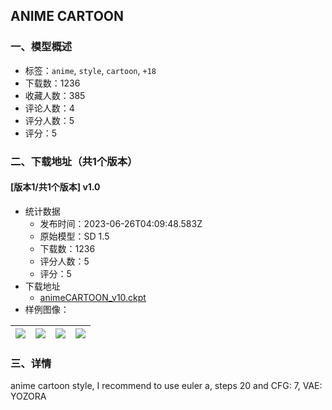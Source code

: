 ## ANIME CARTOON
### 一、模型概述

- 标签：`anime`, `style`, `cartoon`, `+18`
- 下载数：1236
- 收藏人数：385
- 评论人数：4
- 评分人数：5
- 评分：5

### 二、下载地址（共1个版本）

#### [版本1/共1个版本] v1.0

- 统计数据
  - 发布时间：2023-06-26T04:09:48.583Z
  - 原始模型：SD 1.5
  - 下载数：1236
  - 评分人数：5
  - 评分：5
- 下载地址
  - [animeCARTOON_v10.ckpt](https://civitai.com/api/download/models/99263)
- 样例图像：

| <img src="https://image.civitai.com/xG1nkqKTMzGDvpLrqFT7WA/71e38def-dca9-4bb0-895e-7f5a9fe020f3/width=450/1203124.jpeg" /> | <img src="https://image.civitai.com/xG1nkqKTMzGDvpLrqFT7WA/1cdcc158-43cd-4d77-861c-dab216f20b1b/width=450/1203116.jpeg" /> | <img src="https://image.civitai.com/xG1nkqKTMzGDvpLrqFT7WA/ab710e76-d835-4760-8fe2-376476dda7ce/width=450/1203131.jpeg" /> | <img src="https://image.civitai.com/xG1nkqKTMzGDvpLrqFT7WA/cf383c04-f15d-4875-b71d-9caf925660dd/width=450/1203118.jpeg" /> |
| ---- | ---- | ---- | ---- |


### 三、详情
<p>anime cartoon style, I recommend to use euler a, steps 20 and CFG: 7, VAE: YOZORA</p>